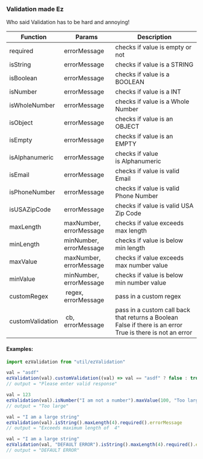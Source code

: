 ### Validation made Ez

Who said Validation has to be hard and annoying!

| Function |Params| Description |
| ------------- |-------------| -----|
|required| errorMessage|	checks if value is empty or not	|
|isString|errorMessage|checks if value is a STRING	|
|isBoolean|errorMessage|checks if value is a BOOLEAN|
|isNumber|errorMessage|checks if value is a INT	|
|isWholeNumber|errorMessage|checks if value is a Whole Number|
|isObject|errorMessage|	checks if value is an OBJECT|	
|isEmpty|errorMessage|	checks if value is an EMPTY|	
|isAlphanumeric|errorMessage|checks if value is Alphanumeric|
|isEmail|errorMessage|checks if value is valid Email|
|isPhoneNumber|errorMessage|checks if value is valid Phone Number|
|isUSAZipCode|errorMessage|checks if value is valid USA Zip Code|
|maxLength|maxNumber, errorMessage|checks if value exceeds max length	|
|minLength|minNumber, errorMessage|checks if value is below min length	|
|maxValue|maxNumber, errorMessage|checks if value exceeds max number value|
|minValue|minNumber, errorMessage|checks if value is below min number value	|
|customRegex| regex, errorMessage	| pass in a custom regex |
|customValidation| cb, errorMessage	| pass in a custom call back that returns a Boolean False if there is an error True is there is not an error|




#### Examples:

```javascript
import ezValidation from "util/ezValidation"

val = "asdf"
ezValidation(val).customValidation((val) => val == "asdf" ? false : true, "Please enter valid response").errorMessage
// output = "Please enter valid response"

val = 123
ezValidation(val).isNumber("I am not a number").maxValue(100, "Too large").errorMessage
// output = "Too large"

val = "I am a large string"
ezValidation(val).isString().maxLength(4).required().errorMessage
// output = "Exceeds maximum length of  4"

val = "I am a large string"
ezValidation(val, "DEFAULT ERROR").isString().maxLength(4).required().errorMessage
// output = "DEFAULT ERROR"
````